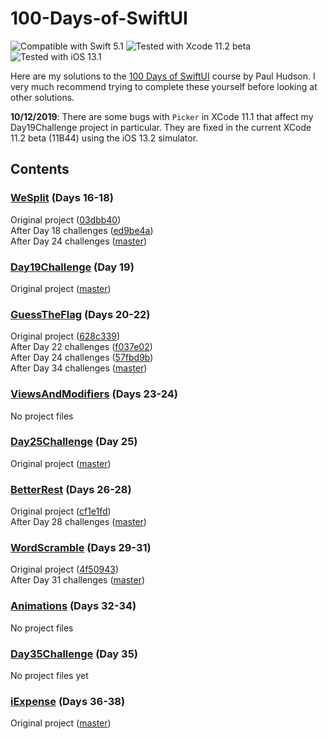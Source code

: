 # 100-Days-of-SwiftUI
![Compatible with Swift 5.1][swift-version]
![Tested with Xcode 11.2 beta][xcode-version]
![Tested with iOS 13.1][ios-version]

Here are my solutions to the [100 Days of SwiftUI][100-days] course by Paul Hudson. I very much recommend trying to complete these yourself before looking at other solutions.

**10/12/2019**: There are some bugs with `Picker` in XCode 11.1 that affect my Day19Challenge project in particular. They are fixed in the current XCode 11.2 beta (11B44) using the iOS 13.2 simulator.

## Contents 

### [WeSplit][day16] (Days 16-18)

Original project ([03dbb40](https://github.com/john-mueller/100-Days-of-SwiftUI/tree/03dbb40b72ec5065b998e32b27df23c46db60ce2/WeSplit))  
After Day 18 challenges ([ed9be4a](https://github.com/john-mueller/100-Days-of-SwiftUI/tree/ed9be4a2fc3572a183d12767e9ae90db2625d723/WeSplit))  
After Day 24 challenges ([master](https://github.com/john-mueller/100-Days-of-SwiftUI/tree/master/WeSplit))

### [Day19Challenge][day19] (Day 19)

Original project ([master](https://github.com/john-mueller/100-Days-of-SwiftUI/tree/master/Day19Challenge))

### [GuessTheFlag][day20] (Days 20-22)

Original project ([628c339](https://github.com/john-mueller/100-Days-of-SwiftUI/tree/628c339259fc7e2f5e6bd5668463404edaf69e50/GuessTheFlag))  
After Day 22 challenges ([f037e02](https://github.com/john-mueller/100-Days-of-SwiftUI/tree/f037e02f92d72d2c95ffbf23455d33bd5e197779/GuessTheFlag))  
After Day 24 challenges ([57fbd9b](https://github.com/john-mueller/100-Days-of-SwiftUI/tree/57fbd9b3e1322cf39aee77bf15a1529fee162889/GuessTheFlag))  
After Day 34 challenges ([master](https://github.com/john-mueller/100-Days-of-SwiftUI/tree/master/GuessTheFlag))

### [ViewsAndModifiers][day23] (Days 23-24)

No project files

### [Day25Challenge][day25] (Day 25)

Original project ([master](https://github.com/john-mueller/100-Days-of-SwiftUI/tree/master/Day25Challenge))

### [BetterRest][day26] (Days 26-28)

Original project ([cf1e1fd](https://github.com/john-mueller/100-Days-of-SwiftUI/tree/cf1e1fda95154ca6b6c8b899b10a757f2ec51f69/BetterRest))  
After Day 28 challenges ([master](https://github.com/john-mueller/100-Days-of-SwiftUI/tree/master/BetterRest))

### [WordScramble][day29] (Days 29-31)

Original project ([4f50943](https://github.com/john-mueller/100-Days-of-SwiftUI/tree/4f509432efb01f505092aa1c2c81bb70e6cfdcf1/WordScramble))  
After Day 31 challenges ([master](https://github.com/john-mueller/100-Days-of-SwiftUI/tree/master/WordScramble))

### [Animations][day32] (Days 32-34)

No project files

### [Day35Challenge][day35] (Day 35)

No project files yet

### [iExpense][day36] (Days 36-38)

Original project ([master](https://github.com/john-mueller/100-Days-of-SwiftUI/tree/master/iExpense))

[100-days]: https://www.hackingwithswift.com/100/swiftui

[day16]: https://www.hackingwithswift.com/100/swiftui/16
[day19]: https://www.hackingwithswift.com/100/swiftui/19
[day20]: https://www.hackingwithswift.com/100/swiftui/20
[day23]: https://www.hackingwithswift.com/100/swiftui/23
[day25]: https://www.hackingwithswift.com/100/swiftui/25
[day26]: https://www.hackingwithswift.com/100/swiftui/26
[day29]: https://www.hackingwithswift.com/100/swiftui/29
[day32]: https://www.hackingwithswift.com/100/swiftui/32
[day35]: https://www.hackingwithswift.com/100/swiftui/35
[day36]: https://www.hackingwithswift.com/100/swiftui/36

[swift-version]: https://img.shields.io/badge/Swift-5.1-green.svg
[xcode-version]: https://img.shields.io/badge/Xcode-11.2%20(beta)-orange.svg
[ios-version]: https://img.shields.io/badge/iOS-13.2%20(beta)-orange.svg